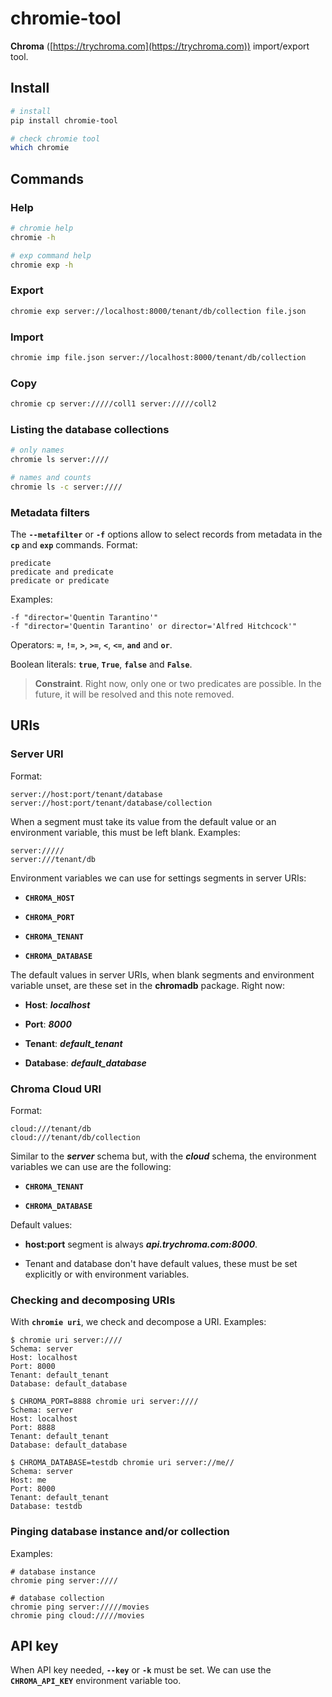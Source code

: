# chromie-tool

**Chroma** ([https://trychroma.com](https://trychroma.com)) import/export tool.


## Install

```bash
# install
pip install chromie-tool

# check chromie tool
which chromie
```


## Commands

### Help

```bash
# chromie help
chromie -h

# exp command help
chromie exp -h
```

### Export

```bash
chromie exp server://localhost:8000/tenant/db/collection file.json
```

### Import

```bash
chromie imp file.json server://localhost:8000/tenant/db/collection
```

### Copy

```bash
chromie cp server://///coll1 server://///coll2
```

### Listing the database collections

```bash
# only names
chromie ls server:////

# names and counts
chromie ls -c server:////
```
### Metadata filters

The **`--metafilter`** or **`-f`** options allow to select records from metadata in the **`cp`** and **`exp`** commands.
Format:

```
predicate
predicate and predicate
predicate or predicate
```

Examples:

```
-f "director='Quentin Tarantino'"
-f "director='Quentin Tarantino' or director='Alfred Hitchcock'"
```

Operators: **`=`**, **`!=`**, **`>`**, **`>=`**, **`<`**, **`<=`**, **`and`** and **`or`**.

Boolean literals: **`true`**, **`True`**, **`false`** and **`False`**.

> **Constraint**.
> Right now, only one or two predicates are possible.
> In the future, it will be resolved and this note removed.


## URIs

### Server URI

Format:

```
server://host:port/tenant/database
server://host:port/tenant/database/collection
```

When a segment must take its value from the default value or an environment variable, this must be left blank.
Examples:

```
server://///
server:///tenant/db
```

Environment variables we can use for settings segments in server URIs:

- **`CHROMA_HOST`**

- **`CHROMA_PORT`**

- **`CHROMA_TENANT`**

- **`CHROMA_DATABASE`**

The default values in server URIs, when blank segments and environment variable unset, are these set in the **chromadb** package.
Right now:

- **Host**: ***localhost***

- **Port**: ***8000***

- **Tenant**: ***default_tenant***

- **Database**: ***default_database***

### Chroma Cloud URI

Format:

```
cloud:///tenant/db
cloud:///tenant/db/collection
```

Similar to the ***server*** schema but, with the ***cloud*** schema, the environment variables we can use are the following:

- **`CHROMA_TENANT`**

- **`CHROMA_DATABASE`**

Default values:

- **host:port** segment is always ***api.trychroma.com:8000***.

- Tenant and database don't have default values, these must be set explicitly or with environment variables.

### Checking and decomposing URIs

With **`chromie uri`**, we check and decompose a URI.
Examples:

```
$ chromie uri server:////
Schema: server
Host: localhost
Port: 8000
Tenant: default_tenant
Database: default_database

$ CHROMA_PORT=8888 chromie uri server:////
Schema: server
Host: localhost
Port: 8888
Tenant: default_tenant
Database: default_database

$ CHROMA_DATABASE=testdb chromie uri server://me//
Schema: server
Host: me
Port: 8000
Tenant: default_tenant
Database: testdb
```

### Pinging database instance and/or collection

Examples:

```
# database instance
chromie ping server:////

# database collection
chromie ping server://///movies
chromie ping cloud://///movies
```


## API key

When API key needed, **`--key`** or **`-k`** must be set.
We can use the **`CHROMA_API_KEY`** environment variable too.

